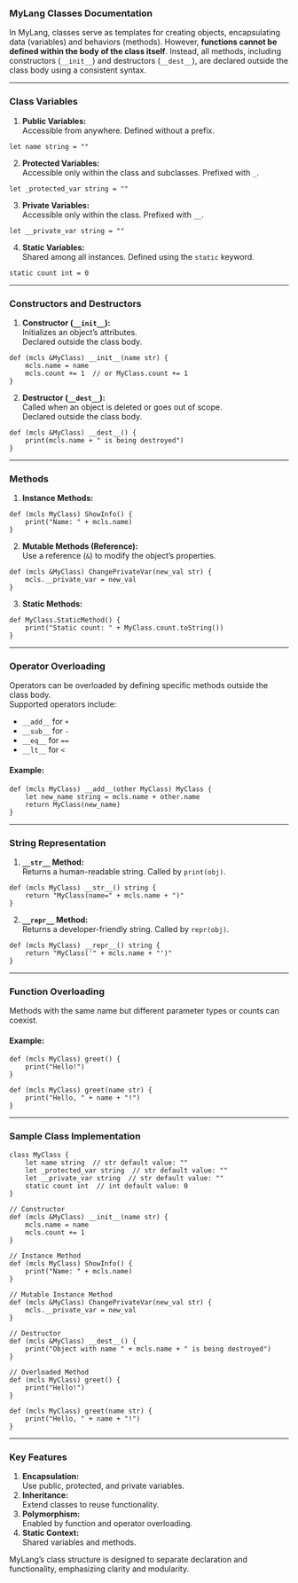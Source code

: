 ### **MyLang Classes Documentation**

In MyLang, classes serve as templates for creating objects, encapsulating data (variables) and behaviors (methods). However, **functions cannot be defined within the body of the class itself**. Instead, all methods, including constructors (`__init__`) and destructors (`__dest__`), are declared outside the class body using a consistent syntax.

---

### **Class Variables**
1. **Public Variables:**  
Accessible from anywhere. Defined without a prefix.
```lotus
let name string = ""
```

2. **Protected Variables:**  
Accessible only within the class and subclasses. Prefixed with `_`.
```lotus
let _protected_var string = ""
```

3. **Private Variables:**  
Accessible only within the class. Prefixed with `__`.
```lotus
let __private_var string = ""
```

4. **Static Variables:**  
Shared among all instances. Defined using the `static` keyword.
```lotus
static count int = 0
```

---

### **Constructors and Destructors**
1. **Constructor (`__init__`):**  
Initializes an object’s attributes.  
Declared outside the class body.  
```lotus
def (mcls &MyClass) __init__(name str) {
    mcls.name = name
    mcls.count += 1  // or MyClass.count += 1
}
```

2. **Destructor (`__dest__`):**  
Called when an object is deleted or goes out of scope.  
Declared outside the class body.  
```lotus
def (mcls &MyClass) __dest__() {
    print(mcls.name + " is being destroyed")
}
```

---

### **Methods**
1. **Instance Methods:**
```lotus
def (mcls MyClass) ShowInfo() {
    print("Name: " + mcls.name)
}
```

2. **Mutable Methods (Reference):**  
Use a reference (`&`) to modify the object’s properties.
```lotus
def (mcls &MyClass) ChangePrivateVar(new_val str) {
    mcls.__private_var = new_val
}
```

3. **Static Methods:**  
```lotus
def MyClass.StaticMethod() {
    print("Static count: " + MyClass.count.toString())
}
```

---

### **Operator Overloading**
Operators can be overloaded by defining specific methods outside the class body.  
Supported operators include:
- `__add__` for `+`
- `__sub__` for `-`
- `__eq__` for `==`
- `__lt__` for `<`

#### Example:
```lotus
def (mcls MyClass) __add__(other MyClass) MyClass {
    let new_name string = mcls.name + other.name
    return MyClass(new_name)
}
```

---

### **String Representation**
1. **`__str__` Method:**  
Returns a human-readable string. Called by `print(obj)`.  
```lotus
def (mcls MyClass) __str__() string {
    return "MyClass(name=" + mcls.name + ")"
}
```

2. **`__repr__` Method:**  
Returns a developer-friendly string. Called by `repr(obj)`.  
```lotus
def (mcls MyClass) __repr__() string {
    return "MyClass('" + mcls.name + "')"
}
```

---

### **Function Overloading**
Methods with the same name but different parameter types or counts can coexist.

#### Example:
```lotus
def (mcls MyClass) greet() {
    print("Hello!")
}

def (mcls MyClass) greet(name str) {
    print("Hello, " + name + "!")
}
```

---

### **Sample Class Implementation**
```lotus
class MyClass {
    let name string  // str default value: ""
    let _protected_var string  // str default value: ""
    let __private_var string  // str default value: ""
    static count int  // int default value: 0
}

// Constructor
def (mcls &MyClass) __init__(name str) {
    mcls.name = name
    mcls.count += 1
}

// Instance Method
def (mcls MyClass) ShowInfo() {
    print("Name: " + mcls.name)
}

// Mutable Instance Method
def (mcls &MyClass) ChangePrivateVar(new_val str) {
    mcls.__private_var = new_val
}

// Destructor
def (mcls &MyClass) __dest__() {
    print("Object with name " + mcls.name + " is being destroyed")
}

// Overloaded Method
def (mcls MyClass) greet() {
    print("Hello!")
}

def (mcls MyClass) greet(name str) {
    print("Hello, " + name + "!")
}
```

---

### **Key Features**
1. **Encapsulation:**  
   Use public, protected, and private variables.
2. **Inheritance:**  
   Extend classes to reuse functionality.
3. **Polymorphism:**  
   Enabled by function and operator overloading.
4. **Static Context:**  
   Shared variables and methods.

MyLang’s class structure is designed to separate declaration and functionality, emphasizing clarity and modularity.